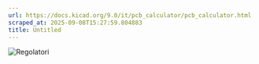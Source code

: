 ```yaml
---
url: https://docs.kicad.org/9.0/it/pcb_calculator/pcb_calculator.html
scraped_at: 2025-09-08T15:27:59.804883
title: Untitled
---
```


![Regolatori](images/it/regulators.png)

